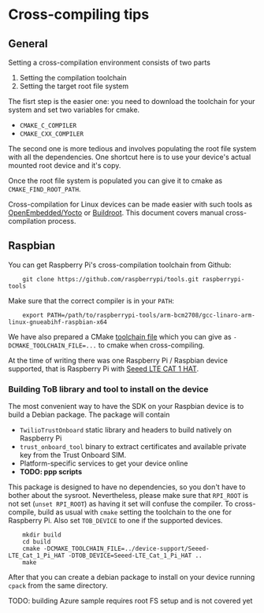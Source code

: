 # Cross-compiling tips

## General
Setting a cross-compilation environment consists of two parts

  1. Setting the compilation toolchain
  2. Setting the target root file system

The fisrt step is the easier one: you need to download the toolchain for your system and set two variables for cmake.

  * `CMAKE_C_COMPILER`
  * `CMAKE_CXX_COMPILER`

The second one is more tedious and involves populating the root file system with all the dependencies. One shortcut here is to use your device's actual mounted root device and it's copy.

Once the root file system is populated you can give it to cmake as `CMAKE_FIND_ROOT_PATH`.

Cross-compilation for Linux devices can be made easier with such tools as [OpenEmbedded/Yocto](https://www.openembedded.org/wiki/Main_Page) or [Buildroot](https://buildroot.org/). This document covers manual cross-compilation process.

## Raspbian
You can get Raspberry Pi's cross-compilation toolchain from Github:

```
    git clone https://github.com/raspberrypi/tools.git raspberrypi-tools
```

Make sure that the correct compiler is in your `PATH`:

```
    export PATH=/path/to/raspberrypi-tools/arm-bcm2708/gcc-linaro-arm-linux-gnueabihf-raspbian-x64
```

We have also prepared a CMake [toolchain file](device_support/Seeed-LTE_Cat_1_Pi_HAT/toolchain.cmake) which you can give as `-DCMAKE_TOOLCHAIN_FILE=...` to cmake when cross-compiling.

At the time of writing there was one Raspberry Pi / Raspbian device supported, that is Raspberry Pi with [Seeed LTE CAT 1 HAT](https://wiki.seeedstudio.com/LTE_Cat_1_Pi_HAT/).

### Building ToB library and tool to install on the device
The most convenient way to have the SDK on your Raspbian device is to build a Debian package. The package will contain

  * `TwilioTrustOnboard` static library and headers to build natively on Raspberry Pi
  * `trust_onboard_tool` binary to extract certificates and available private key from the Trust Onboard SIM.
  * Platform-specific services to get your device online
  * **TODO: ppp scripts**

This package is designed to have no dependencies, so you don't have to bother about the sysroot. Nevertheless, please make sure that `RPI_ROOT` is not set (`unset RPI_ROOT`) as having it set will confuse the compiler. To cross-compile, build as usual with `cmake` setting the toolchain to the one for Raspberry Pi. Also set `TOB_DEVICE` to one if the supported devices.

```
    mkdir build
    cd build
    cmake -DCMAKE_TOOLCHAIN_FILE=../device-support/Seeed-LTE_Cat_1_Pi_HAT -DTOB_DEVICE=Seeed-LTE_Cat_1_Pi_HAT ..
    make
```

After that you can create a debian package to install on your device running `cpack` from the same directory.

TODO: building Azure sample requires root FS setup and is not covered yet
